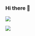 ### Hi there 👋

![](https://visitor-badge.glitch.me/badge?page_id=honwen.readme)

![](https://github-readme-stats.vercel.app/api?username=honwen&show_icons=true&theme=prussian)
